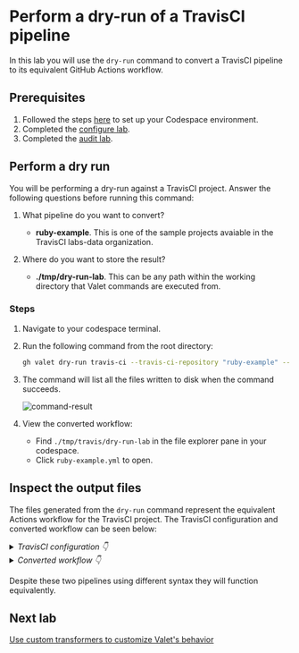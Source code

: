 # Perform a dry-run of a TravisCI pipeline

In this lab you will use the `dry-run` command to convert a TravisCI pipeline to its equivalent GitHub Actions workflow.

## Prerequisites

1. Followed the steps [here](./readme.md#configure-your-codespace) to set up your Codespace environment.
2. Completed the [configure lab](./1-configure.md#configuring-credentials).
3. Completed the [audit lab](./2-audit.md).

## Perform a dry run

You will be performing a dry-run against a TravisCI project. Answer the following questions before running this command:

1. What pipeline do you want to convert?
    - __ruby-example__.  This is one of the sample projects avaiable in the TravisCI labs-data organization.

2. Where do you want to store the result?
    - __./tmp/dry-run-lab__. This can be any path within the working directory that Valet commands are executed from.

### Steps

1. Navigate to your codespace terminal.
2. Run the following command from the root directory:

    ```bash
    gh valet dry-run travis-ci --travis-ci-repository "ruby-example" --output-dir tmp/travis/dry-run-lab
    ```

3. The command will list all the files written to disk when the command succeeds.

    ![command-result](https://user-images.githubusercontent.com/19557880/190260513-87bae04f-2ff2-4539-b4e5-1e68eba3cf2c.png)

4. View the converted workflow:
    - Find `./tmp/travis/dry-run-lab` in the file explorer pane in your codespace.
    - Click `ruby-example.yml` to open.

## Inspect the output files

The files generated from the `dry-run` command represent the equivalent Actions workflow for the TravisCI project. The TravisCI configuration and converted workflow can be seen below:

<details>
  <summary><em>TravisCI configuration 👇</em></summary>

```yaml
  language: ruby
  sudo: false
  dist: trusty
  rvm:
  - 1.9.3
  - 2.0.0
  - 2.1.0

  install: 
  - gem install bundler

  script:
  - echo "hello!"

  jobs: 
    include: 
      - script: echo "child"
```

</details>

<details>
  <summary><em>Converted workflow 👇</em></summary>

```yaml
  name: valet-travis-labs/ruby-example
  on:
    push:
      branches:
      - "**/*"
    pull_request:
  concurrency:
  #   # This item has no matching transformer
  #   maximum_number_of_builds: 0
  jobs:
    test:
      runs-on: # this agent type is not supported: [[{"dist"=>"trusty"}]]
              ubuntu-latest
      steps:
      - name: checkout
        uses: actions/checkout@v2
      - uses: ruby/setup-ruby@v1
        with:
          ruby-version: "${{ matrix.rvm }}"
  #     # 'sudo' was not transformed because there is no suitable equivalent in GitHub Actions
      - run: gem install bundler
      - run: echo "hello!"
      strategy:
        matrix:
          rvm:
          - 1.9.3
          - 2.0.0
          - 2.1.0
    test_2:
      runs-on: # this agent type is not supported: [[{"dist"=>"trusty"}]]
              ubuntu-latest
      steps:
      - name: checkout
        uses: actions/checkout@v2
      - uses: ruby/setup-ruby@v1
        with:
          ruby-version: 1.9.3
  #     # 'sudo' was not transformed because there is no suitable equivalent in GitHub Actions
      - run: gem install bundler
      - run: echo "child"

```

</details>

Despite these two pipelines using different syntax they will function equivalently.

## Next lab

[Use custom transformers to customize Valet's behavior](./4-custom-transformers.md)
